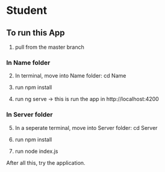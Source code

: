 # Student

## To run this App
1. pull from the master branch

### In Name folder
2. In terminal, move into Name folder: cd Name

3. run npm install

4. run ng serve -> this is run the app in http://localhost:4200

### In Server folder
5. In a seperate terminal, move into Server folder: cd Server

6. run npm install

8. run node index.js

After all this, try the application.

